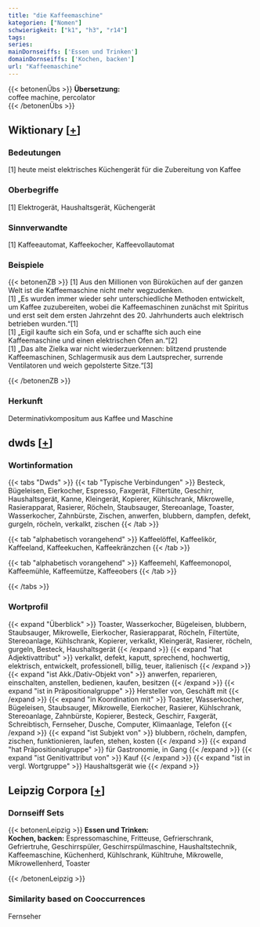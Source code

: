 ```yaml
---
title: "die Kaffeemaschine"
kategorien: ["Nomen"]
schwierigkeit: ["k1", "h3", "r14"]
tags:
series:
mainDornseiffs: ['Essen und Trinken']
domainDornseiffs: ['Kochen, backen']
url: "Kaffeemaschine"
---
```


{{< betonenÜbs >}}
**Übersetzung:**  
coffee machine, percolator  
{{< /betonenÜbs >}}

## Wiktionary [[+](https://de.wiktionary.org/wiki/Kaffeemaschine)]

### Bedeutungen
[1] heute meist elektrisches Küchengerät für die Zubereitung von Kaffee  

### Oberbegriffe
[1] Elektrogerät, Haushaltsgerät, Küchengerät  

### Sinnverwandte
[1] Kaffeeautomat, Kaffeekocher, Kaffeevollautomat  

### Beispiele
{{< betonenZB >}}
[1] Aus den Millionen von Büroküchen auf der ganzen Welt ist die Kaffeemaschine nicht mehr wegzudenken.  
[1] „Es wurden immer wieder sehr unterschiedliche Methoden entwickelt, um Kaffee zuzubereiten, wobei die Kaffeemaschinen zunächst mit Spiritus und erst seit dem ersten Jahrzehnt des 20. Jahrhunderts auch elektrisch betrieben wurden.“[1]  
[1] „Eigil kaufte sich ein Sofa, und er schaffte sich auch eine Kaffeemaschine und einen elektrischen Ofen an.“[2]  
[1] „Das alte Zielka war nicht wiederzuerkennen: blitzend prustende Kaffeemaschinen, Schlagermusik aus dem Lautsprecher, surrende Ventilatoren und weich gepolsterte Sitze.“[3]  

{{< /betonenZB >}}
### Herkunft
Determinativkompositum aus Kaffee und Maschine  



## dwds [[+](https://www.dwds.de/wb/Kaffeemaschine)]

### Wortinformation
{{< tabs "Dwds" >}}
{{< tab "Typische Verbindungen" >}}
Besteck, Bügeleisen, Eierkocher, Espresso, Faxgerät, Filtertüte, Geschirr, Haushaltsgerät, Kanne, Kleingerät, Kopierer, Kühlschrank, Mikrowelle, Rasierapparat, Rasierer, Röcheln, Staubsauger, Stereoanlage, Toaster, Wasserkocher, Zahnbürste, Zischen, anwerfen, blubbern, dampfen, defekt, gurgeln, röcheln, verkalkt, zischen
{{< /tab >}}

{{< tab "alphabetisch vorangehend" >}}
Kaffeelöffel, Kaffeelikör, Kaffeeland, Kaffeekuchen, Kaffeekränzchen
{{< /tab >}}

{{< tab "alphabetisch vorangehend" >}}
Kaffeemehl, Kaffeemonopol, Kaffeemühle, Kaffeemütze, Kaffeeobers
{{< /tab >}}

{{< /tabs >}}

### Wortprofil
{{< expand "Überblick" >}} Toaster, Wasserkocher, Bügeleisen, blubbern, Staubsauger, Mikrowelle, Eierkocher, Rasierapparat, Röcheln, Filtertüte, Stereoanlage, Kühlschrank, Kopierer, verkalkt, Kleingerät, Rasierer, röcheln, gurgeln, Besteck, Haushaltsgerät {{< /expand >}}
{{< expand "hat Adjektivattribut" >}} verkalkt, defekt, kaputt, sprechend, hochwertig, elektrisch, entwickelt, professionell, billig, teuer, italienisch {{< /expand >}}
{{< expand "ist Akk./Dativ-Objekt von" >}} anwerfen, reparieren, einschalten, anstellen, bedienen, kaufen, besitzen {{< /expand >}}
{{< expand "ist in Präpositionalgruppe" >}} Hersteller von, Geschäft mit {{< /expand >}}
{{< expand "in Koordination mit" >}} Toaster, Wasserkocher, Bügeleisen, Staubsauger, Mikrowelle, Eierkocher, Rasierer, Kühlschrank, Stereoanlage, Zahnbürste, Kopierer, Besteck, Geschirr, Faxgerät, Schreibtisch, Fernseher, Dusche, Computer, Klimaanlage, Telefon {{< /expand >}}
{{< expand "ist Subjekt von" >}} blubbern, röcheln, dampfen, zischen, funktionieren, laufen, stehen, kosten {{< /expand >}}
{{< expand "hat Präpositionalgruppe" >}} für Gastronomie, in Gang {{< /expand >}}
{{< expand "ist Genitivattribut von" >}} Kauf {{< /expand >}}
{{< expand "ist in vergl. Wortgruppe" >}} Haushaltsgerät wie {{< /expand >}}

## Leipzig Corpora [[+](https://corpora.uni-leipzig.de/en/res?word=Kaffeemaschine&corpusId=deu_newscrawl-public_2018)]

### Dornseiff Sets
{{< betonenLeipzig >}}
**Essen und Trinken:**  
**Kochen, backen:** Espressomaschine, Fritteuse, Gefrierschrank, Gefriertruhe, Geschirrspüler, Geschirrspülmaschine, Haushaltstechnik, Kaffeemaschine, Küchenherd, Kühlschrank, Kühltruhe, Mikrowelle, Mikrowellenherd, Toaster  

{{< /betonenLeipzig >}}

### Similarity based on Cooccurrences
Fernseher

